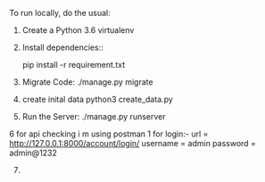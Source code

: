 To run locally, do the usual:
1. Create a Python 3.6 virtualenv

2. Install dependencies::

    pip install -r requirement.txt

3. Migrate Code:
    ./manage.py migrate

4. create inital data
    python3 create_data.py

5. Run the Server:
    ./manage.py runserver

6 for api checking i m using postman
  1 for login:-
     url = http://127.0.0.1:8000/account/login/
     username = admin
     password = admin@1232

7.
   
 
 
